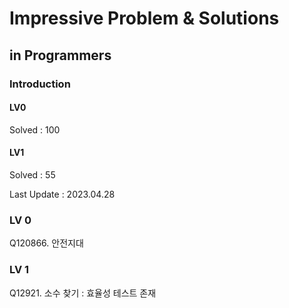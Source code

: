# Impressive Problem & Solutions

## in Programmers
### Introduction
#### LV0
 Solved : 100
#### LV1
 Solved : 55

Last Update : 2023.04.28

### LV 0 

Q120866. 안전지대

### LV 1
Q12921. 소수 찾기 : 효율성 테스트 존재
